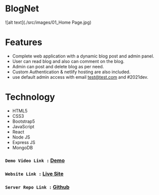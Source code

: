 # BlogNet
![alt text](./src/images/01_Home Page.jpg)

# Features 
- Complete web application with a dynamic blog post and admin panel.
- User can read blog and also can comment on the blog.
- Admin can post and delete blog as per need.
- Custom Authentication & netlify hosting are also included. 
- use default admin access with email test@test.com and #2021dev.

# Technology
- HTML5
- CSS3
- Bootstrap5
- JavaScript
- React 
- Node JS
- Express JS
- MongoDB

###  `Demo Video Link :` [Demo](https://youtu.be/jIFSBbCjdwk)
###  `Website Link :` [Live Site](https://blognet370.netlify.app/)
###  `Server Repo Link :` [Github](https://github.com/naeemmahmud70/retro-blog-server)